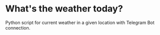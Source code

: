  # What's the weather today? 
 
 Python script for current weather in a given location with Telegram Bot connection.

